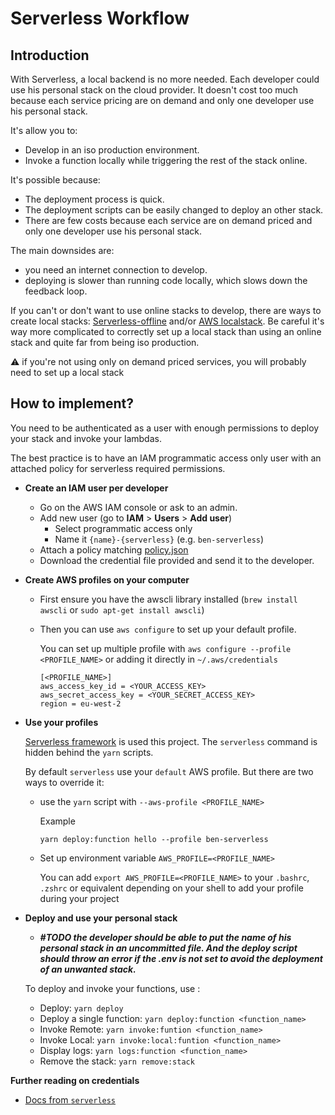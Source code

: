 # Serverless Workflow

## Introduction

With Serverless, a local backend is no more needed. Each developer could use
his personal stack on the cloud provider. It doesn't cost too much because each service
pricing are on demand and only one developer use his personal stack.

It's allow you to:

- Develop in an iso production environment.
- Invoke a function locally while triggering the rest of the stack online.

It's possible because:

- The deployment process is quick.
- The deployment scripts can be easily changed to deploy an other stack.
- There are few costs because each service are on demand priced and only one developer use his personal stack.

The main downsides are:

- you need an internet connection to develop.
- deploying is slower than running code locally, which slows down the feedback loop.

If you can't or don't want to use online stacks to develop, there are ways to create local stacks:
[Serverless-offline](https://github.com/dherault/serverless-offline) and/or [AWS localstack](https://github.com/localstack/localstack).
Be careful it's way more complicated to correctly set up a local stack
than using an online stack and quite far from being iso production.

:warning: if you're not using only on demand priced services,
you will probably need to set up a local stack

## <span id=how-to-implement>How to implement?</span>

You need to be authenticated as a user with enough permissions to deploy your stack and invoke your lambdas.

The best practice is to have an IAM programmatic access only user with an attached policy for serverless required permissions.

- **Create an IAM user per developer**

  - Go on the AWS IAM console or ask to an admin.
  - Add new user (go to **IAM** > **Users** > **Add user**)
    - Select programmatic access only
    - Name it `{name}-{serverless}` (e.g. `ben-serverless`)
  - Attach a policy matching [policy.json](./policy.json)
  - Download the credential file provided and send it to the developer.

- **Create AWS profiles on your computer**

  - First ensure you have the awscli library installed
    (`brew install awscli` or `sudo apt-get install awscli`)

  - Then you can use `aws configure` to set up your default profile.

    You can set up multiple profile with
    `aws configure --profile <PROFILE_NAME>` or adding it directly in `~/.aws/credentials`

    ```
    [<PROFILE_NAME>]
    aws_access_key_id = <YOUR_ACCESS_KEY>
    aws_secret_access_key = <YOUR_SECRET_ACCESS_KEY>
    region = eu-west-2
    ```

- **Use your profiles**

  [Serverless framework](https://serverless.com/framework/docs/providers/aws/) is used this project.
  The `serverless` command is hidden behind the `yarn` scripts.

  By default `serverless` use your `default` AWS profile. But there are two ways to override it:

  - use the `yarn` script with `--aws-profile <PROFILE_NAME>`

    Example

    ```
    yarn deploy:function hello --profile ben-serverless
    ```

  - Set up environment variable `AWS_PROFILE=<PROFILE_NAME>`

    You can add `export AWS_PROFILE=<PROFILE_NAME>` to your `.bashrc`, `.zshrc` or equivalent depending on your shell to add your profile during your project

- **Deploy and use your personal stack**

  - **_#TODO the developer should be able to put the name of his personal stack
    in an uncommitted file. And the deploy script should throw an error if the .env
    is not set to avoid the deployment of an unwanted stack._**

  To deploy and invoke your functions, use :

  - Deploy: `yarn deploy`
  - Deploy a single function: `yarn deploy:function <function_name>`
  - Invoke Remote: `yarn invoke:funtion <function_name>`
  - Invoke Local: `yarn invoke:local:funtion <function_name>`
  - Display logs: `yarn logs:function <function_name>`
  - Remove the stack: `yarn remove:stack`

**Further reading on credentials**

- [Docs from `serverless`](https://github.com/serverless/serverless/blob/master/docs/providers/aws/guide/credentials.md)
